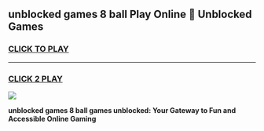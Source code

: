 
## unblocked games 8 ball Play Online 👋 Unblocked Games
<h3>
<a href="https://premium.freeplayer.one?title=unblocked_games_8_ball&ref=19F">CLICK TO PLAY</a></h3>
<hr>

<h3>
<a href="https://premium.freeplayer.one?title=unblocked_games_8_ball&ref=19F">CLICK 2 PLAY</a>
  
</h3>

<a href="https://premium.freeplayer.one?title=unblocked_games_8_ball&ref=19F"><img src="https://clearcache.store/games.png"></a>


**unblocked games 8 ball games unblocked: Your Gateway to Fun and Accessible Online Gaming**
